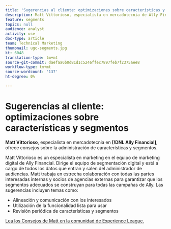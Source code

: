 ```yaml
---
title: 'Sugerencias al cliente: optimizaciones sobre características y segmentos'
description: Matt Vittorioso, especialista en mercadotecnia de Ally Financial, ofrece consejos sobre administración de características y segmentos.
feature: segments
topics: null
audience: analyst
activity: use
doc-type: article
team: Technical Marketing
thumbnail: ugc-segments.jpg
kt: 6048
translation-type: tm+mt
source-git-commit: daefaa6b0d81d1c5246ffec7897feb7f2375aee8
workflow-type: tm+mt
source-wordcount: '137'
ht-degree: 0%

---
```



# Sugerencias al cliente: optimizaciones sobre características y segmentos

**Matt Vittorioso**, especialista en mercadotecnia en **[!DNL Ally Financial]**, ofrece consejos sobre la administración de características y segmentos.

Matt Vittorioso es un especialista en marketing en el equipo de marketing digital de Ally Financial. Dirige el equipo de segmentación digital y está a cargo de todos los datos que entran y salen del administrador de audiencias. Matt trabaja en estrecha colaboración con todas las partes interesadas internas y socios de agencias externas para garantizar que los segmentos adecuados se construyan para todas las campañas de Ally. Las sugerencias incluyen temas como:

* Alineación y comunicación con los interesados
* Utilización de la funcionalidad lista para usar
* Revisión periódica de características y segmentos

[Lea los Consejos de Matt en la comunidad de Experience League.](https://experienceleaguecommunities.adobe.com/t5/adobe-audience-manager-blogs/traits-and-segments-best-practices/ba-p/367729)
